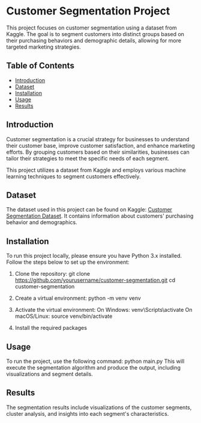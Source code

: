 # Customer Segmentation Project

This project focuses on customer segmentation using a dataset from Kaggle. The goal is to segment customers into distinct groups based on their purchasing behaviors and demographic details, allowing for more targeted marketing strategies.

## Table of Contents

- [Introduction](#introduction)
- [Dataset](#dataset)
- [Installation](#installation)
- [Usage](#usage)
- [Results](#results)
## Introduction

Customer segmentation is a crucial strategy for businesses to understand their customer base, improve customer satisfaction, and enhance marketing efforts. By grouping customers based on their similarities, businesses can tailor their strategies to meet the specific needs of each segment.

This project utilizes a dataset from Kaggle and employs various machine learning techniques to segment customers effectively.

## Dataset

The dataset used in this project can be found on Kaggle: [Customer Segmentation Dataset](https://www.kaggle.com/datasets/). It contains information about customers' purchasing behavior and demographics.

## Installation

To run this project locally, please ensure you have Python 3.x installed. Follow the steps below to set up the environment:

1. Clone the repository:
   git clone https://github.com/yourusername/customer-segmentation.git
   cd customer-segmentation

2. Create a virtual environment:
  python -m venv venv

3. Activate the virtual environment:
On Windows:
venv\Scripts\activate
On macOS/Linux:
source venv/bin/activate

4. Install the required packages
   
## Usage
To run the project, use the following command:
python main.py
This will execute the segmentation algorithm and produce the output, including visualizations and segment details.
## Results
The segmentation results include visualizations of the customer segments, cluster analysis, and insights into each segment's characteristics.
